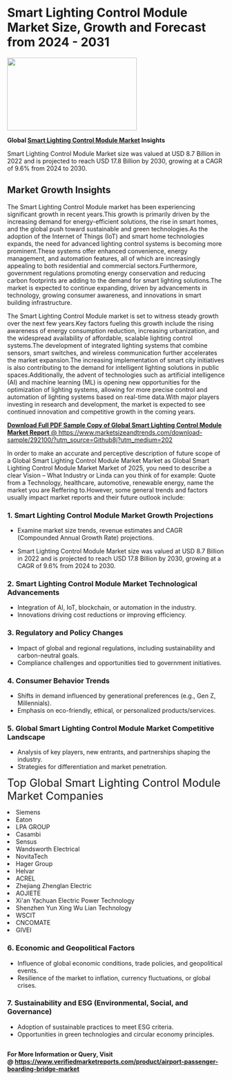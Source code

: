 <H1>Smart Lighting Control Module Market Size, Growth and Forecast from 2024 - 2031</H1><img class="aligncenter size-medium wp-image-584254" src="https://thirdeyenews.in/wp-content/uploads/2024/09/Global-Market-Research-300x168.jpeg" alt="" width="300" height="168" /><p><strong>Global&nbsp;<a href="https://www.marketsizeandtrends.com/download-sample/292100/?utm_source=Github8j?utm_medium=202">Smart Lighting Control Module Market</a> Insights</strong></p><p>Smart Lighting Control Module Market size was valued at USD 8.7 Billion in 2022 and is projected to reach USD 17.8 Billion by 2030, growing at a CAGR of 9.6% from 2024 to 2030.</p><p><h2>Market Growth Insights</h2> <p>The Smart Lighting Control Module market has been experiencing significant growth in recent years.This growth is primarily driven by the increasing demand for energy-efficient solutions, the rise in smart homes, and the global push toward sustainable and green technologies.As the adoption of the Internet of Things (IoT) and smart home technologies expands, the need for advanced lighting control systems is becoming more prominent.These systems offer enhanced convenience, energy management, and automation features, all of which are increasingly appealing to both residential and commercial sectors.Furthermore, government regulations promoting energy conservation and reducing carbon footprints are adding to the demand for smart lighting solutions.The market is expected to continue expanding, driven by advancements in technology, growing consumer awareness, and innovations in smart building infrastructure.</p> <p><a href="#"></a></p> <p>The Smart Lighting Control Module market is set to witness steady growth over the next few years.Key factors fueling this growth include the rising awareness of energy consumption reduction, increasing urbanization, and the widespread availability of affordable, scalable lighting control systems.The development of integrated lighting systems that combine sensors, smart switches, and wireless communication further accelerates the market expansion.The increasing implementation of smart city initiatives is also contributing to the demand for intelligent lighting solutions in public spaces.Additionally, the advent of technologies such as artificial intelligence (AI) and machine learning (ML) is opening new opportunities for the optimization of lighting systems, allowing for more precise control and automation of lighting systems based on real-time data.With major players investing in research and development, the market is expected to see continued innovation and competitive growth in the coming years.</p> <p><a href="#"></p><p><span class=""><strong>Download Full PDF Sample Copy of Global Smart Lighting Control Module Market Report</strong> @ <a href="https://www.marketsizeandtrends.com/download-sample/292100/?utm_source=Github8j?utm_medium=202" target="_blank">https://www.marketsizeandtrends.com/download-sample/292100/?utm_source=Github8j?utm_medium=202</a></span></p><p>In order to make an accurate and perceptive description of future scope of a Global&nbsp;Smart Lighting Control Module Market Market as Global&nbsp;Smart Lighting Control Module Market Market of 2025, you need to describe a clear Vision &ndash; What Industry or Linda can you think of for example: Quote from a Technology, healthcare, automotive, renewable energy, name the market you are Reffering to.However, some general trends and factors usually impact market reports and their future outlook include:</p><h3>1.&nbsp;<strong>Smart Lighting Control Module Market Growth Projections</strong></h3><ul><li>Examine market size trends, revenue estimates and CAGR (Compounded Annual Growth Rate) projections.</li><li><p>Smart Lighting Control Module Market size was valued at USD 8.7 Billion in 2022 and is projected to reach USD 17.8 Billion by 2030, growing at a CAGR of 9.6% from 2024 to 2030.</p></li></ul><h3>2.&nbsp;<strong>Smart Lighting Control Module Market Technological Advancements</strong></h3><ul><li>Integration of AI, IoT, blockchain, or automation in the industry.</li><li>Innovations driving cost reductions or improving efficiency.</li></ul><h3>3.&nbsp;<strong>Regulatory and Policy Changes</strong></h3><ul><li>Impact of global and regional regulations, including sustainability and carbon-neutral goals.</li><li>Compliance challenges and opportunities tied to government initiatives.</li></ul><h3>4.&nbsp;<strong>Consumer Behavior Trends</strong></h3><ul><li>Shifts in demand influenced by generational preferences (e.g., Gen Z, Millennials).</li><li>Emphasis on eco-friendly, ethical, or personalized products/services.</li></ul><h3>5.&nbsp;<strong>Global Smart Lighting Control Module Market Competitive Landscape</strong></h3><ul><li>Analysis of key players, new entrants, and partnerships shaping the industry.</li><li>Strategies for differentiation and market penetration.</li></ul><p data-pm-slice="1 1 []"><span style="color: inherit; font-family: inherit; font-size: 25px;">Top Global Smart Lighting Control Module Market Companies</span></p><div class="" data-test-id=""><p><li>Siemens</li><li> Eaton</li><li> LPA GROUP</li><li> Casambi</li><li> Sensus</li><li> Wandsworth Electrical</li><li> NovitaTech</li><li> Hager Group</li><li> Helvar</li><li> ACREL</li><li> Zhejiang Zhenglan Electric</li><li> AOJIETE</li><li> Xi'an Yachuan Electric Power Technology</li><li> Shenzhen Yun Xing Wu Lian Technology</li><li> WSCIT</li><li> CNCOMATE</li><li> GIVEI</li></p></div><h3>6.&nbsp;<strong>Economic and Geopolitical Factors</strong></h3><ul><li>Influence of global economic conditions, trade policies, and geopolitical events.</li><li>Resilience of the market to inflation, currency fluctuations, or global crises.</li></ul><h3>7.&nbsp;<strong>Sustainability and ESG (Environmental, Social, and Governance)</strong></h3><ul><li>Adoption of sustainable practices to meet ESG criteria.</li><li>Opportunities in green technologies and circular economy principles.</li></ul><h2><strong style="font-size: 14px;">For More Information or Query, Visit @&nbsp;</strong><a style="background-color: #ffffff; font-size: 14px;" href="https://www.marketsizeandtrends.com/report/smart-lighting-control-module-market/" target="_blank">https://www.verifiedmarketreports.com/product/airport-passenger-boarding-bridge-market</a></h2>